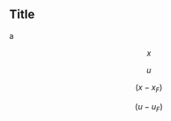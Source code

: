## Title
a
<!-- $$
z \cdot \begin{bmatrix}
x\\
x_F\\
\end{bmatrix}
= \begin{bmatrix}
A & B\\
0 & I\\
\end{bmatrix}
\begin{bmatrix}
x\\
x_F\\
\end{bmatrix}
+ 
\begin{bmatrix}
0\\
B_f\\
\end{bmatrix}
u
$$ -->

$$
x
$$

$$
u
$$

$$
( x - x_F)
$$

$$
( u - u_F)
$$